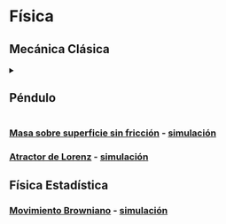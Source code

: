 # Física

## Mecánica Clásica

  <details>
  <summary><h2>Péndulo</h2></summary>

   - ### [Pendulo simple](Pendulo/simple/doc/simple.pdf) - [simulación](Pendulo/simple/script/main.py)
   - ### [Pendulo de masa](Pendulo/masa/doc/masa.pdf) - [simulación](Pendulo/masa/script/main.py)
   - ### [Pendulo simple doble](Pendulo/simpledb/doc/simpledb.pdf) - [simulación](Pendulo/simpledb/script/main.py)
   - ### [Pendulo de masa doble](Pendulo/masadb/doc/masadb.pdf) - [simulación](Pendulo/masadb/script/main.py)

  </details>

  ### [Masa sobre superficie sin fricción](Mesa/doc/mesa.pdf) - [simulación](Mesa/script/main.py)

  ### [Atractor de Lorenz](AtractorLorenz/doc/AtractorLorenz.pdf) - [simulación](AtractorLorenz/script/main.py)

  ## Física Estadística

   ### [Movimiento Browniano](Browniano/doc/Browniano.pdf) - [simulación](Browniano/script/main.py)
